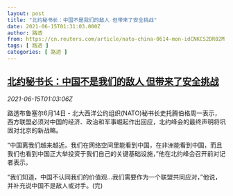 ```yaml
---
layout: post
title: "北约秘书长：中国不是我们的敌人 但带来了安全挑战"
date: 2021-06-15T01:31:03.000Z
author: 路透
from: https://cn.reuters.com/article/nato-china-0614-mon-idCNKCS2DR02M
tags: [ 路透 ]
categories: [ 路透 ]
---
```

<!--1623720663000-->
[北约秘书长：中国不是我们的敌人 但带来了安全挑战](https://cn.reuters.com/article/nato-china-0614-mon-idCNKCS2DR02M)
------

<div>
<div><i>2021-06-15T01:03:06Z</i></div><p>路透布鲁塞尔6月14日 - 北大西洋公约组织(NATO)秘书长史托腾伯格周一表示，西方联盟必须对中国的经济、政治和军事崛起作出回应，北约峰会的最终声明将巩固对北京的新战略。</p><p>“中国离我们越来越近。我们在网络空间里能看到中国，在非洲能看到中国，而且我们也看到中国正大举投资于我们自己的关键基础设施，”他在北约峰会召开前对记者表示。</p><p>“我们知道，中国不认同我们的价值观...我们需要作为一个联盟共同应对，”他说，并补充说中国不是敌人或对手。(完)</p>
</div>
